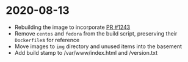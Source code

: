 # 2020-08-13
- Rebuilding the image to incorporate [PR #1243](https://github.com/cherokee/webserver/pull/1243)
- Remove `centos` and `fedora` from the build script, preserving their `Dockerfile`s for reference
- Move images to `img` directory and unused items into the basement
- Add build stamp to /var/www/index.html and /version.txt
